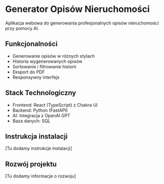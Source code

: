 # Generator Opisów Nieruchomości

Aplikacja webowa do generowania profesjonalnych opisów nieruchomości przy pomocy AI.

## Funkcjonalności
- Generowanie opisów w różnych stylach
- Historia wygenerowanych opisów
- Sortowanie i filtrowanie historii
- Eksport do PDF
- Responsywny interfejs

## Stack Technologiczny
- Frontend: React (TypeScript) z Chakra UI
- Backend: Python (FastAPI)
- AI: Integracja z OpenAI GPT
- Baza danych: SQL

## Instrukcja instalacji
[Tu dodamy instrukcje instalacji]

## Rozwój projektu
[Tu dodamy informacje o rozwoju]